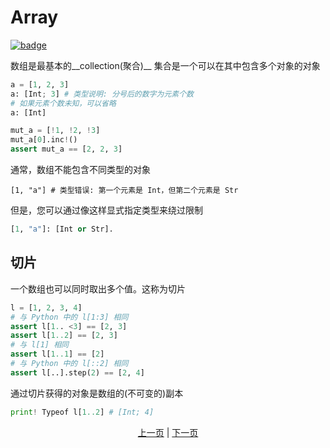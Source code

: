 # Array

[![badge](https://img.shields.io/endpoint.svg?url=https%3A%2F%2Fgezf7g7pd5.execute-api.ap-northeast-1.amazonaws.com%2Fdefault%2Fsource_up_to_date%3Fowner%3Derg-lang%26repos%3Derg%26ref%3Dmain%26path%3Ddoc/EN/syntax/10_array.md%26commit_hash%3D51de3c9d5a9074241f55c043b9951b384836b258)](https://gezf7g7pd5.execute-api.ap-northeast-1.amazonaws.com/default/source_up_to_date?owner=erg-lang&repos=erg&ref=main&path=doc/EN/syntax/10_array.md&commit_hash=51de3c9d5a9074241f55c043b9951b384836b258)

数组是最基本的__collection(聚合)__
集合是一个可以在其中包含多个对象的对象

```python
a = [1, 2, 3]
a: [Int; 3] # 类型说明: 分号后的数字为元素个数
# 如果元素个数未知，可以省略
a: [Int]

mut_a = [!1, !2, !3]
mut_a[0].inc!()
assert mut_a == [2, 2, 3]
```

通常，数组不能包含不同类型的对象

```python.
[1, "a"] # 类型错误: 第一个元素是 Int，但第二个元素是 Str
```

但是，您可以通过像这样显式指定类型来绕过限制

```python
[1, "a"]: [Int or Str].
```

## 切片

一个数组也可以同时取出多个值。这称为切片

```python
l = [1, 2, 3, 4]
# 与 Python 中的 l[1:3] 相同
assert l[1.. <3] == [2, 3]
assert l[1..2] == [2, 3]
# 与 l[1] 相同
assert l[1..1] == [2]
# 与 Python 中的 l[::2] 相同
assert l[..].step(2) == [2, 4]
```

通过切片获得的对象是数组的(不可变的)副本

```python
print! Typeof l[1..2] # [Int; 4]
```

<p align='center'>
    <a href='./09_builtin_procs.md'>上一页</a> | <a href='./11_tuple.md'>下一页</a>
</p>
